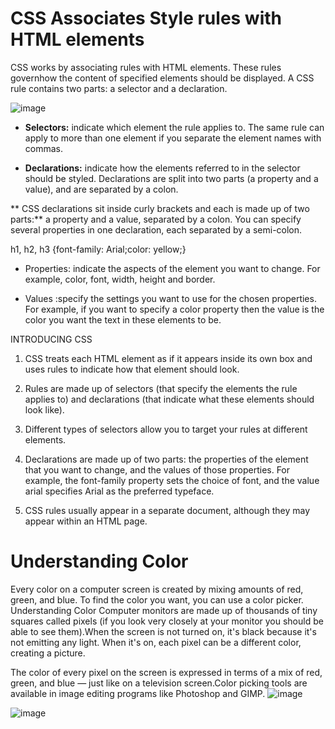 # CSS Associates Style rules with HTML elements
CSS works by associating rules with HTML elements. These rules governhow the content of specified elements should be displayed. 
A CSS rule contains two parts: a selector and a declaration.

![image](https://i.pinimg.com/564x/8e/55/6f/8e556f0762cbd8c95fc0fbc2c5594148.jpg)


* **Selectors:** indicate which element the rule applies to. 
The same rule can apply to more than one element if you 
separate the element names with commas.

* **Declarations:** indicate how the elements referred to in the selector should be styled. Declarations are split into two parts (a property and a value), and are separated by a colon.

** CSS declarations sit inside curly brackets and each is made up of two parts:**
a property and a value, separated by a colon. You can specify several properties in one declaration, each separated by a semi-colon.

h1, h2, h3 {font-family: Arial;color: yellow;}

* Properties: indicate the aspects of the element you want to change. For example, color, font, width, height and border.


* Values :specify the settings you want to use for the chosen properties. For example, if you want to specify a color property then the value is the color you want the text in these elements to be.


INTRODUCING CSS
1. CSS treats each HTML element as if it appears inside 
its own box and uses rules to indicate how that element should look.

2. Rules are made up of selectors (that specify the 
elements the rule applies to) and declarations (that 
indicate what these elements should look like).

3.  Different types of selectors allow you to target your 
rules at different elements.

4. Declarations are made up of two parts: the properties 
of the element that you want to change, and the values 
of those properties. For example, the font-family 
property sets the choice of font, and the value arial specifies Arial as the preferred typeface.

5. CSS rules usually appear in a separate document, 
although they may appear within an HTML page.

# Understanding Color
Every color on a computer screen is created by mixing amounts of red, green, and blue. 
To find the color you want, you can use a color picker.
Understanding Color Computer monitors are made 
up of thousands of tiny squares called pixels (if you look very closely at your monitor you 
should be able to see them).When the screen is not turned 
on, it's black because it's not emitting any light. When it's on, each pixel can be a different 
color, creating a picture.

The color of every pixel on the screen is expressed in terms of a mix of red, green, and blue — 
just like on a television screen.Color picking tools are available in image editing programs like Photoshop and GIMP. 
 ![image](https://i.pinimg.com/236x/af/33/de/af33de4466d05796898803103e0914d9.jpg)

 ![image](https://i.pinimg.com/564x/fb/fa/2b/fbfa2bc2dfdb277bff96ac6c54045161.jpg)